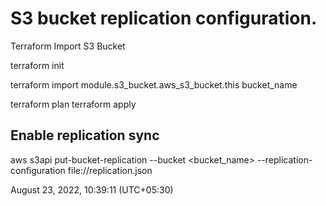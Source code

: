 # S3 bucket replication configuration.


Terraform Import S3 Bucket

terraform init 

terraform import module.s3_bucket.aws_s3_bucket.this bucket_name

terraform plan
terraform apply


## Enable replication sync

aws s3api put-bucket-replication --bucket <bucket_name> --replication-configuration  file://replication.json


August 23, 2022, 10:39:11 (UTC+05:30)

